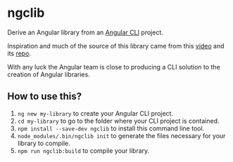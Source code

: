 # ngclib
Derive an Angular library from an [Angular CLI](https://cli.angular.io/) project.

Inspiration and much of the source of this library came from this [video](https://youtu.be/K4YMmwxGKjY) and its [repo](https://github.com/juristr/ngx-tabs-libdemo).

With any luck the Angular team is close to producing a CLI solution to the creation of Angular libraries.

## How to use this?

1. `ng new my-library` to create your Angular CLI project.
1. `cd my-library` to go to the folder where your CLI project is contained.
1. `npm install --save-dev ngclib` to install this command line tool.
1. `node_modules/.bin/ngclib init` to generate the files necessary for your library to compile.
1. `npm run ngclib:build` to compile your library.

